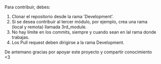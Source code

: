 Para contribuir, debes:

1) Clonar el repositorio desde la rama 'Development'.
2) Si se desea contribuir al tercer módulo, por ejemplo, crea una rama (local y remota) llamada 3rd_module.
3) No hay límite en los commits, siempre y cuando sean en lal rama donde trabajas.
4) Los Pull request deben dirigirse a la rama Development.

De antemano gracias por apoyar este proyecto y compartir conocimiento <3
